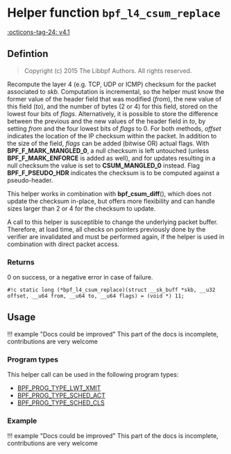 # Helper function `bpf_l4_csum_replace`

<!-- [FEATURE_TAG](bpf_l4_csum_replace) -->
[:octicons-tag-24: v4.1](https://github.com/torvalds/linux/commit/91bc4822c3d61b9bb7ef66d3b77948a4f9177954)
<!-- [/FEATURE_TAG] -->

## Defintion

> Copyright (c) 2015 The Libbpf Authors. All rights reserved.


<!-- [HELPER_FUNC_DEF] -->
Recompute the layer 4 (e.g. TCP, UDP or ICMP) checksum for the packet associated to _skb_. Computation is incremental, so the helper must know the former value of the header field that was modified (_from_), the new value of this field (_to_), and the number of bytes (2 or 4) for this field, stored on the lowest four bits of _flags_. Alternatively, it is possible to store the difference between the previous and the new values of the header field in _to_, by setting _from_ and the four lowest bits of _flags_ to 0. For both methods, _offset_ indicates the location of the IP checksum within the packet. In addition to the size of the field, _flags_ can be added (bitwise OR) actual flags. With **BPF_F_MARK_MANGLED_0**, a null checksum is left untouched (unless **BPF_F_MARK_ENFORCE** is added as well), and for updates resulting in a null checksum the value is set to **CSUM_MANGLED_0** instead. Flag **BPF_F_PSEUDO_HDR** indicates the checksum is to be computed against a pseudo-header.

This helper works in combination with **bpf_csum_diff**(), which does not update the checksum in-place, but offers more flexibility and can handle sizes larger than 2 or 4 for the checksum to update.

A call to this helper is susceptible to change the underlying packet buffer. Therefore, at load time, all checks on pointers previously done by the verifier are invalidated and must be performed again, if the helper is used in combination with direct packet access.

### Returns

0 on success, or a negative error in case of failure.

`#!c static long (*bpf_l4_csum_replace)(struct __sk_buff *skb, __u32 offset, __u64 from, __u64 to, __u64 flags) = (void *) 11;`
<!-- [/HELPER_FUNC_DEF] -->

## Usage

!!! example "Docs could be improved"
    This part of the docs is incomplete, contributions are very welcome

### Program types

This helper call can be used in the following program types:

<!-- DO NOT EDIT MANUALLY -->
<!-- [HELPER_FUNC_PROG_REF] -->
 * [BPF_PROG_TYPE_LWT_XMIT](../program-type/BPF_PROG_TYPE_LWT_XMIT.md)
 * [BPF_PROG_TYPE_SCHED_ACT](../program-type/BPF_PROG_TYPE_SCHED_ACT.md)
 * [BPF_PROG_TYPE_SCHED_CLS](../program-type/BPF_PROG_TYPE_SCHED_CLS.md)
<!-- [/HELPER_FUNC_PROG_REF] -->

### Example

!!! example "Docs could be improved"
    This part of the docs is incomplete, contributions are very welcome
